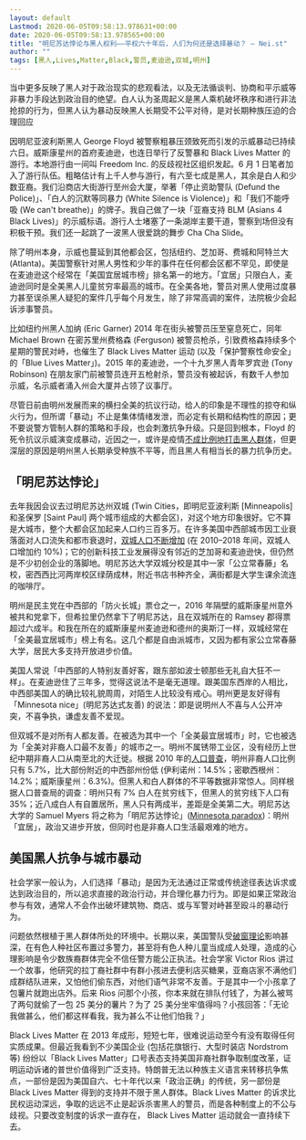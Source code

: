 ```yaml
---
layout: default
Lastmod: 2020-06-05T09:58:13.978631+00:00
date: 2020-06-05T09:58:13.978565+00:00
title: "明尼苏达悖论与黑人权利——平权六十年后，人们为何还是选择暴动？ – Nei.st"
author: ""
tags: [黑人,Lives,Matter,Black,警员,麦迪逊,双城,明州]
---
```


当中更多反映了黑人对于政治现实的悲观看法，以及无法循谈判、协商和平示威等非暴力手段达到政治目的绝望。白人认为圣周起义是黑人乘机破坏秩序和进行非法抢掠的行为，但黑人认为暴动反映黑人长期受不公平对待，是对长期种族压迫的合理回应

因明尼亚波利斯黑人 George Floyd 被警察粗暴压颈致死而引发的示威暴动已持续六日。威斯康星州的首府麦迪逊，也连日举行了反警暴和 Black Lives Matter 的游行。本地游行由一间叫 Freedom Inc. 的反歧视社区组织发起。6 月 1 日笔者加入了游行队伍。粗略估计有上千人参与游行，有六至七成是黑人，其余是白人和少数亚裔。我们沿商店大街游行至州会大厦，举著「停止资助警队 (Defund the Police)」、「白人的沉默等同暴力 (White Silence is Violence)」和「我们不能呼吸 (We can't breathe)」的牌子。我自己做了一块「亚裔支持 BLM (Asians 4 Black Lives)」的示威标语。游行人士堵塞了一条湖岸主要干道，警察到场但没有积极干预。我们还一起跳了一波黑人很爱跳的舞步 Cha Cha Slide。

除了明州本身，示威也蔓延到其他都会区，包括纽约、芝加哥、费城和阿特兰大 (Atlanta)。美国警察针对黑人男性和少年的事件在任何都会区都不罕见，即使是在麦迪逊这个经常在「美国宜居城市榜」排名第一的地方。「宜居」只限白人，麦迪逊同时是全美黑人儿童贫穷率最高的城市。在全美各地，警员对黑人使用过度暴力甚至误杀黑人疑犯的案件几乎每个月发生，除了非常高调的案件，法院极少会起诉涉事警员。

比如纽约州黑人加纳 (Eric Garner) 2014 年在街头被警员压至窒息死亡，同年 Michael Brown 在密苏里州费格森 (Ferguson) 被警员枪杀，引致费格森持续多个星期的警民对峙，也催生了 Black Lives Matter 运动 (以及「保护警察性命安全」的「Blue Lives Matter」)。2015 年的麦迪逊，一个十九岁黑人青年罗宾逊 (Tony Robinson) 在朋友家门前被警员连开五枪射杀，警员没有被起诉，有数千人参加示威，名示威者涌入州会大厦并占领了议事厅。

尽管日前由明州发展而来的横扫全美的抗议行动，给人的印象是不理性的掠夺和纵火行为，但所谓「暴动」不止是集体情绪发泄，而必定有长期和结构性的原因；更不要说警方管制人群的策略和手段，也会刺激抗争升级。只是回到根本，Floyd 的死令抗议示威演变成暴动，近因之一，或许是疫情[不成比例地打击黑人群体](https://theinitium.com/article/20200413-opinion-health-inequality-us-race/)，但更深层的原因是明州黑人长期承受种族不平等，而且黑人有相当长的暴力抗争历史。

「明尼苏达悖论」
--------

去年我因会议去过明尼苏达州双城 (Twin Cities，即明尼亚波利斯 \[Minneapolis\] 和圣保罗 \[Saint Paul\] 两个城市组成的大都会区)，对这个地方印象很好。它不算是大城市，整个大都会区加起来人口约三百多万。在许多美国中西部城市因工业衰落面对人口流失和都市衰退时，[双城人口不断增加](https://www.twincities.com/2019/05/20/st-paul-and-minneapolis-lead-population-growth-across-the-twin-cities/) (在 2010–2018 年间，双城人口增加约 10%)；它的创新科技工业发展得没有邻近的芝加哥和麦迪逊快，但仍然是不少初创企业的落脚地。明尼苏达大学双城分校是其中一家「公立常春藤」名校，密西西比河两岸校区绿荫成林，附近书店书种齐全，满街都是大学生课余流连的咖啡厅。

明州是民主党在中西部的「防火长城」票仓之一，2016 年隔壁的威斯康星州意外被共和党拿下，但希拉里仍然拿下了明尼苏达，且在双城所在的 Ramsey 郡得票超过六成半。和我在所在的威斯康星州麦迪逊和德州的奥斯汀一样，双城经常在「全美最宜居城市」榜上有名。这几个都是自由派城市，又因为都有家公立常春藤大学，居民大多支持开放进步价值。

美国人常说「中西部的人特别友善好客，跟东部如波士顿那些无礼自大狂不一样」。在麦迪逊住了三年多，觉得这说法不是毫无道理。跟美国东西岸的人相比，中西部美国人的确比较礼貌周周，对陌生人比较没有戒心。明州更是友好得有「Minnesota nice」(明尼苏达式友善) 的说法：即是说明州人不喜与人公开冲突，不喜争执，谦虚友善不爱现。

但双城不是对所有人都友善。在被选为其中一个「全美最宜居城市」时，它也被选为「全美对非裔人口最不友善」的城市之一。明州不属锈带工业区，没有经历上世纪中期非裔人口从南至北的大迁徙。根据 2010 年的[人口普查](https://www.census.gov/prod/cen2010/cph-2-1.pdf)，明州非裔人口比例只有 5.7%，比大部份附近的中西部州份低 (伊利诺州：14.5%；密歇西根州：14.2%；威斯康星州：6.3%)。但黑人和白人群体的不平等数据非常惊人。同样根据人口普查局的调查：明州只有 7% 白人在贫穷线下，但黑人的贫穷线下人口有 35%；近八成白人有自置居所，黑人只有两成半，差距是全美第二大。明尼苏达大学的 Samuel Myers 将之称为「明尼苏达悖论」([Minnesota paradox](https://www.nytimes.com/2020/06/01/briefing/minneapolis-coronavirus-tara-reader-your-monday-briefing.html))：明州「宜居」，政治又进步开放，但同时也是非裔人口生活最艰难的地方。

美国黑人抗争与城市暴动
-----------

社会学家一般认为，人们选择「暴动」是因为无法通过正常或传统途径表达诉求或达到政治目的，所以追求直接的政治行动，并合理化暴力行为。即是如果正常政治参与有效，通常人不会作出破坏建筑物、商店、或与军警对峙甚至殴斗的暴动行为。

问题依然根植于黑人群体所处的环境中。长期以来，美国警队受[破窗理论](https://www.cup.com.hk/2017/06/02/broken-window-theory-and-policy/)影响甚深，在有色人种社区布置过多警力，甚至将有色人种儿童当成成人处理，造成的心理影响是令少数族裔群体完全不信任警方能公正执法。社会学家 Victor Rios 讲过一个故事，他研究的拉丁裔社群中有群小孩进去便利店买糖果，亚裔店家不满他们成群结队进来，又怕他们偷东西，对他们语气非常不友善。于是其中一个小孩拿了包薯片就跑出店外。后来 Rios 问那个小孩，你本来就在排队付钱了，为甚么被骂了两句就偷了一包 25 美分的薯片？为了 25 美分坐牢值得吗？小孩回答：「无论我做甚么，他们都这样看我，我为甚么不让他们怕我？」

Black Lives Matter 在 2013 年成形，短短七年，很难说运动至今有没有取得任何实质成果。但最近我看到不少美国企业 (包括花旗银行、大型时装店 Nordstrom 等) 纷纷以「Black Lives Matter」口号表态支持美国非裔社群争取制度改革，证明运动诉诸的普世价值得到广泛支持。特朗普无法以种族主义语言来转移抗争焦点，一部份是因为美国自六、七十年代以来「政治正确」的传统，另一部份是 Black Lives Matter 得到的支持并不限于黑人群体。Black Lives Matter 的诉求比民权运动深远，争取的远远不止是起诉杀害黑人的警员，而是各种制度上的不公与歧视。只要改变制度的诉求一直存在， Black Lives Matter 运动就会一直持续下去。

